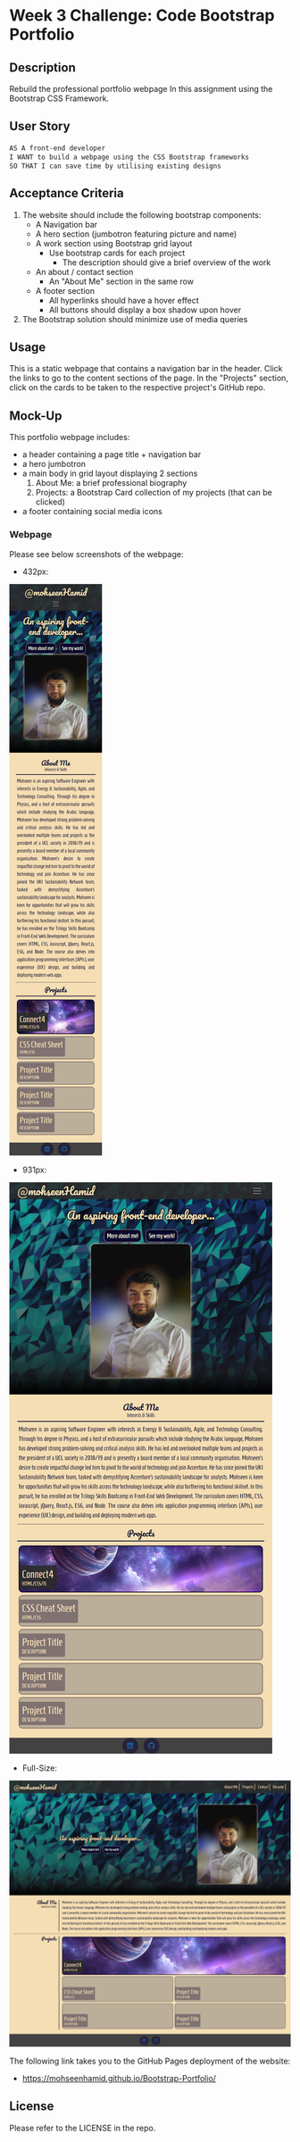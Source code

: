 # Week 3 Challenge: Code Bootstrap Portfolio

## Description

Rebuild the professional portfolio webpage In this assignment using the Bootstrap CSS Framework.

## User Story

```
AS A front-end developer
I WANT to build a webpage using the CSS Bootstrap frameworks
SO THAT I can save time by utilising existing designs
```

## Acceptance Criteria

1. The website should include the following bootstrap components:
   - A Navigation bar
   - A hero section (jumbotron featuring picture and name)
   - A work section using Bootstrap grid layout
     - Use bootstrap cards for each project
       - The description should give a brief overview of the work
   - An about / contact section
     - An "About Me" section in the same row
   - A footer section
     - All hyperlinks should have a hover effect
     - All buttons should display a box shadow upon hover
2. The Bootstrap solution should minimize use of media queries

## Usage

This is a static webpage that contains a navigation bar in the header. Click the links to go to the content sections of the page. In the "Projects" section, click on the cards to be taken to the respective project's GitHub repo.

## Mock-Up

This portfolio webpage includes:

- a header containing a page title + navigation bar
- a hero jumbotron
- a main body in grid layout displaying 2 sections
  1. About Me: a brief professional biography
  2. Projects: a Bootstrap Card collection of my projects (that can be clicked)
- a footer containing social media icons

### Webpage

Please see below screenshots of the webpage:

- 432px:

![portfolio 431px webpage screenshot](./images/portfolio-screenshot-431px.png)

- 931px:

![portfolio 931px webpage screenshot](./images/portfolio-screenshot-991px.png)

- Full-Size:

![portfolio full-size webpage screenshot](./images/portfolio-screenshot-full.png)

The following link takes you to the GitHub Pages deployment of the website:

- https://mohseenhamid.github.io/Bootstrap-Portfolio/

## License

Please refer to the LICENSE in the repo.
